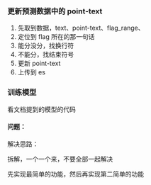 

### 更新预测数据中的 point-text  

1. 先取到数据，text、point-text、flag_range、
2. 定位到 flag 所在的那一句话  
3. 能分没分，找换行符
4. 不能分，找结束符号
5. 更新 point-text  
6. 上传到 es  














### 训练模型  

看文档提到的模型的代码  











































#### 问题：  

解决思路：  

拆解，一个一个来，不要全部一起解决  

先实现最简单的功能，然后再实现第二简单的功能  

